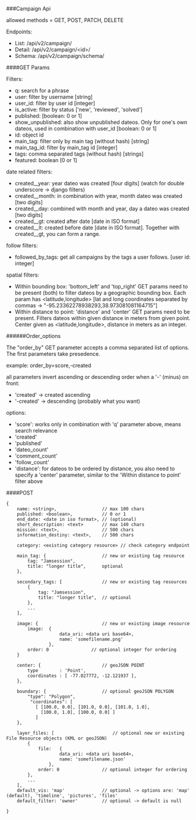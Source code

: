 ###Campaign Api

allowed methods = GET, POST, PATCH, DELETE

Endpoints:

* List: /api/v2/campaign/
* Detail: /api/v2/campaign/\<id\>/
* Schema: /api/v2/campaign/schema/


####GET Params

Filters:
* q: search for a phrase
* user: filter by username [string]
* user_id: filter by user id [integer]
* is_active: filter by status ['new', 'reviewed', 'solved']
* published: [boolean: 0 or 1]
* show_unpublished: also show unpublished dateos. Only for one's own dateos, used in combination with user_id [boolean: 0 or 1]
* id: object id
* main_tag: filter only by main tag (without hash) [string]
* main_tag_id: filter by main_tag id [integer]
* tags: comma separated tags (without hash) [strings]
* featured: boolean [0 or 1]

date related filters:
* created__year: year dateo was created [four digits] (watch for double underscore -> django filters)
* created__month: in combination with year, month dateo was created [two digits]
* created__day: combined with month and year, day a dateo was created [two digits]
* created__gt: created after date [date in ISO format]
* created__lt: created before date [date in ISO format]. Together with created__gt, you can form a range.

follow filters:
* followed_by_tags: get all campaigns by the tags a user follows. [user id: integer]

spatial filters:
* Within bounding box: 'bottom_left' and 'top_right' GET params need to be present (both) to filter dateos by a geographic bounding box. Each param has \<latitude,longitude\> [lat and long coordinates separated by commas -> "-95.23362278938293,38.973081081164715"]
* Within distance to point: 'distance' and 'center' GET params need to be present. Filters dateos within given distance in meters from given point. Center given as \<latitude,longitude\>, distance in meters as an integer.


######Order_options

The "order_by" GET parameter accepts a comma separated list of options. The first parameters take presedence.

example: order_by=score,-created

all parameters invert ascending or descending order when a '-' (minus) on front:

* 'created' -> created ascending
* '-created' -> descending (probably what you want)

options: 
* 'score': works only in combination with 'q' parameter above, means search relevance
* 'created'
* 'published'
* 'dateo_count'
* 'comment_count'
* 'follow_count'
* 'distance': for dateos to be ordered by distance, you also need to specify a 'center' parameter, similar to the 'Within distance to point' filter above


####POST

	{
		name: <string>, 				// max 100 chars
		published: <boolean>,  			// 0 or 1
		end_date: <date in iso format>,	// (optional)
		short_description: <text>	  	// max 140 chars
		mission: <text>, 			  	// 500 chars
		information_destiny: <text>,  	// 500 chars

		category: <existing category resource> // check category endpoint

		main_tag: { 					// new or existing tag resource
			tag: "Jamsession",
			title: "longer title", 		optional
		},

		secondary_tags: [				// new or existing tag resources
			{
				tag: "Jamsession",
				title: "longer title",  // optional
			},
			...
		],

		image: {						// new or existing image resource
			image:	{
						data_uri: <data uri base64>,
						name: 'somefilename.png'
					},
			order: 0 				// optional integer for ordering
		}
		
		center: {						// geoJSON POINT
			type        : 'Point',
			coordinates : [ -77.027772, -12.121937 ],
		},

		boundary: {						// optional geoJSON POLYGON
			"type": "Polygon",
	         "coordinates": [
	           [ [100.0, 0.0], [101.0, 0.0], [101.0, 1.0],
	             [100.0, 1.0], [100.0, 0.0] ]
	           ]
		},

		layer_files: [						// optional new or existing File Resource objects (KML or geoJSON) 
			{
				file:	{
						data_uri: <data uri base64>,
						name: 'somefilename.json'
					},
				order: 0 				// optional integer for ordering
			},
			...
		],
		default_vis: 'map'				// optional -> options are: 'map' (default), 'timeline', 'pictures', 'files'
		default_filter: 'owner'			// optional -> default is null
	
	}


